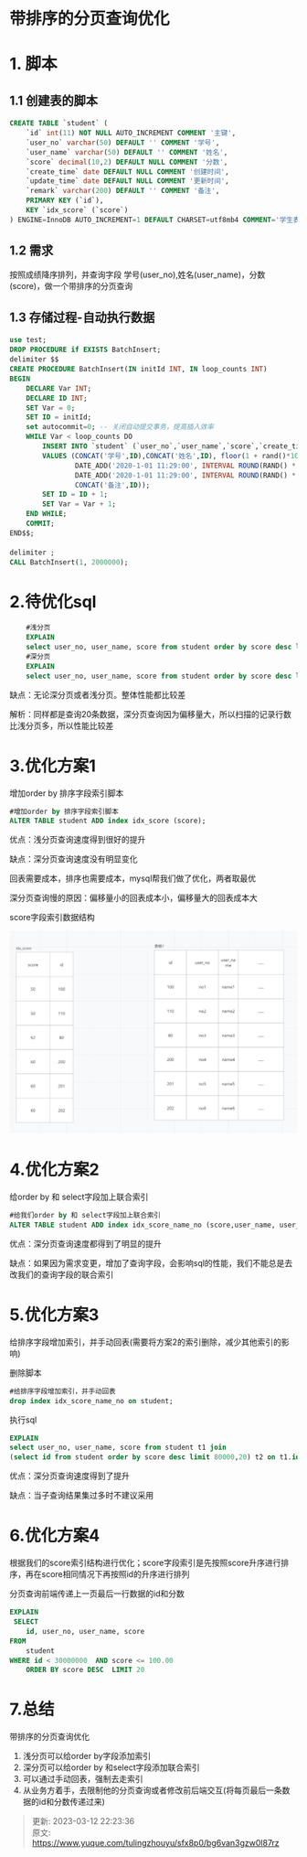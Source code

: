 # 带排序的分页查询优化

# 1. 脚本
## 1.1 创建表的脚本
```sql
CREATE TABLE `student` (
	`id` int(11) NOT NULL AUTO_INCREMENT COMMENT '主键',
	`user_no` varchar(50) DEFAULT '' COMMENT '学号',
	`user_name` varchar(50) DEFAULT '' COMMENT '姓名',
	`score` decimal(10,2) DEFAULT NULL COMMENT '分数',
	`create_time` date DEFAULT NULL COMMENT '创建时间',
	`update_time` date DEFAULT NULL COMMENT '更新时间',
	`remark` varchar(200) DEFAULT '' COMMENT '备注',
	PRIMARY KEY (`id`),
	KEY `idx_score` (`score`)
) ENGINE=InnoDB AUTO_INCREMENT=1 DEFAULT CHARSET=utf8mb4 COMMENT='学生表';
```

## 1.2 需求
按照成绩降序排列，并查询字段 学号(user_no),姓名(user_name)，分数(score)，做一个带排序的分页查询

## 1.3 存储过程-自动执行数据


```sql
use test;
DROP PROCEDURE if EXISTS BatchInsert;
delimiter $$
CREATE PROCEDURE BatchInsert(IN initId INT, IN loop_counts INT)
BEGIN
    DECLARE Var INT;
    DECLARE ID INT;
    SET Var = 0;
    SET ID = initId;
    set autocommit=0; -- 关闭自动提交事务，提高插入效率
    WHILE Var < loop_counts DO
        INSERT INTO `student` (`user_no`,`user_name`,`score`,`create_time`,`update_time`,`remark`) 
        VALUES (CONCAT('学号',ID),CONCAT('姓名',ID), floor(1 + rand()*100) , 
				DATE_ADD('2020-1-01 11:29:00', INTERVAL ROUND(RAND() * 1000 + 1) DAY),
				DATE_ADD('2020-1-01 11:29:00', INTERVAL ROUND(RAND() * 1000 + 1) DAY),
				CONCAT('备注',ID));
        SET ID = ID + 1;
        SET Var = Var + 1;
    END WHILE;
    COMMIT;
END$$;

delimiter ;  
CALL BatchInsert(1, 2000000);  
```

# 2.待优化sql
```sql
	#浅分页
	EXPLAIN
	select user_no, user_name, score from student order by score desc limit 5, 20;
	#深分页
	EXPLAIN
	select user_no, user_name, score from student order by score desc limit 80000, 20;
```

缺点：无论深分页或者浅分页。整体性能都比较差

解析：同样都是查询20条数据，深分页查询因为偏移量大，所以扫描的记录行数比浅分页多，所以性能比较差

# 3.优化方案1
增加order by 排序字段索引脚本

```sql
#增加order by 排序字段索引脚本
ALTER TABLE student ADD index idx_score (score);
```

优点：浅分页查询速度得到很好的提升

缺点：深分页查询速度没有明显变化

回表需要成本，排序也需要成本，mysql帮我们做了优化，两者取最优

深分页查询慢的原因：偏移量小的回表成本小，偏移量大的回表成本大

score字段索引数据结构

![1678346907257-4540da81-18b1-4b7d-8438-ca6e6b581ecc.png](./img/-p2VGplfZZ5e4Pjc/1678346907257-4540da81-18b1-4b7d-8438-ca6e6b581ecc-611147.png)



# 4.优化方案2
给order by 和 select字段加上联合索引

```sql
#给我们order by 和 select字段加上联合索引
ALTER TABLE student ADD index idx_score_name_no (score,user_name, user_no);
```

优点：深分页查询速度都得到了明显的提升

缺点：如果因为需求变更，增加了查询字段，会影响sql的性能，我们不能总是去改我们的查询字段的联合索引

# 5.优化方案3
给排序字段增加索引，并手动回表(需要将方案2的索引删除，减少其他索引的影响)

删除脚本

```sql
#给排序字段增加索引，并手动回表
drop index idx_score_name_no on student;
```

执行sql

```sql
EXPLAIN
select user_no, user_name, score from student t1 join
(select id from student order by score desc limit 80000,20) t2 on t1.id= t2.id;  
```

优点：深分页查询速度得到了提升

缺点：当子查询结果集过多时不建议采用

# 6.优化方案4
根据我们的score索引结构进行优化；score字段索引是先按照score升序进行排序，再在score相同情况下再按照id的升序进行排列

分页查询前端传递上一页最后一行数据的id和分数

```sql
EXPLAIN
 SELECT
	id, user_no, user_name, score 
FROM
	student 
WHERE id < 30000000  AND score <= 100.00 
	ORDER BY score DESC  LIMIT 20

```

# 7.总结
带排序的分页查询优化

1. 浅分页可以给order by字段添加索引
2. 深分页可以给order by 和select字段添加联合索引
3. 可以通过手动回表，强制去走索引
4. 从业务方着手，去限制他的分页查询或者修改前后端交互(将每页最后一条数据的id和分数传递过来) 





> 更新: 2023-03-12 22:23:36  
> 原文: <https://www.yuque.com/tulingzhouyu/sfx8p0/bg6van3gzw0l87rz>